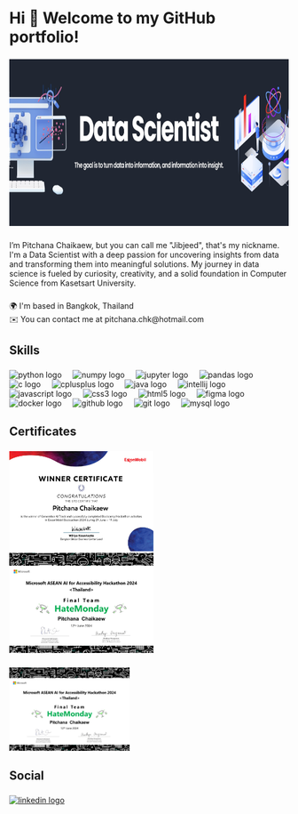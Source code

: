<h1 align="left">Hi 👋 Welcome to my GitHub portfolio!</h1>

###

<div align="center">
  <img height="300" src="https://github.com/PitchanaChk/PitchanaChk/blob/main/assets/dataScientist.JPG"  />
</div>

###

<p align="left">I’m Pitchana Chaikaew, but you can call me "Jibjeed", that's my nickname. I'm a Data Scientist with a deep passion for uncovering insights from data and transforming them into meaningful solutions. My journey in data science is fueled by curiosity, creativity, and a solid foundation in Computer Science from Kasetsart University.</p>

###

<p align="left">🌍  I'm based in Bangkok, Thailand<br>✉️  You can contact me at pitchana.chk@hotmail.com</p>

###

<h2 align="left">Skills</h2>

###

<div align="left">
  <img src="https://cdn.jsdelivr.net/gh/devicons/devicon/icons/python/python-original.svg" height="40" alt="python logo"  />
  <img width="12" />
  <img src="https://cdn.jsdelivr.net/gh/devicons/devicon/icons/numpy/numpy-original.svg" height="40" alt="numpy logo"  />
  <img width="12" />
  <img src="https://cdn.jsdelivr.net/gh/devicons/devicon/icons/jupyter/jupyter-original.svg" height="40" alt="jupyter logo"  />
  <img width="12" />
  <img src="https://cdn.jsdelivr.net/gh/devicons/devicon/icons/pandas/pandas-original.svg" height="40" alt="pandas logo"  />
  <img width="12" />
  <img src="https://cdn.jsdelivr.net/gh/devicons/devicon/icons/c/c-original.svg" height="40" alt="c logo"  />
  <img width="12" />
  <img src="https://cdn.jsdelivr.net/gh/devicons/devicon/icons/cplusplus/cplusplus-original.svg" height="40" alt="cplusplus logo"  />
  <img width="12" />
  <img src="https://cdn.jsdelivr.net/gh/devicons/devicon/icons/java/java-original.svg" height="40" alt="java logo"  />
  <img width="12" />
  <img src="https://cdn.jsdelivr.net/gh/devicons/devicon/icons/intellij/intellij-original.svg" height="40" alt="intellij logo"  />
  <img width="12" />
  <img src="https://cdn.jsdelivr.net/gh/devicons/devicon/icons/javascript/javascript-original.svg" height="40" alt="javascript logo"  />
  <img width="12" />
  <img src="https://cdn.jsdelivr.net/gh/devicons/devicon/icons/css3/css3-original.svg" height="40" alt="css3 logo"  />
  <img width="12" />
  <img src="https://cdn.jsdelivr.net/gh/devicons/devicon/icons/html5/html5-original.svg" height="40" alt="html5 logo"  />
  <img width="12" />
  <img src="https://cdn.jsdelivr.net/gh/devicons/devicon/icons/figma/figma-original.svg" height="40" alt="figma logo"  />
  <img width="12" />
  <img src="https://cdn.jsdelivr.net/gh/devicons/devicon/icons/docker/docker-original.svg" height="40" alt="docker logo"  />
  <img width="12" />
  <img src="https://cdn.jsdelivr.net/gh/devicons/devicon/icons/github/github-original.svg" height="40" alt="github logo"  />
  <img width="12" />
  <img src="https://cdn.jsdelivr.net/gh/devicons/devicon/icons/git/git-original.svg" height="40" alt="git logo"  />
  <img width="12" />
  <img src="https://cdn.jsdelivr.net/gh/devicons/devicon/icons/mysql/mysql-original.svg" height="40" alt="mysql logo"  />
</div>

###

<h2 align="left">Certificates</h2>

###

<div align="left">
  <img height="180" src="https://github.com/PitchanaChk/PitchanaChk/blob/main/assets/ExxonMobil_Bootcathon_Winner.jpg"  />
  <img width="15" />
  <img height="180" src="https://github.com/PitchanaChk/PitchanaChk/blob/main/assets/Microsoft-HateMonday-FinalTeam.jpg"  />
</div>

###

<div align="left">
  <img height="150" src="https://github.com/PitchanaChk/PitchanaChk/blob/main/assets/Microsoft-HateMonday-FinalTeam.jpg"  />
</div>

###

<h2 align="left">Social</h2>

###

<div align="left">
  <a href="https://www.linkedin.com/in/pitchana-chaikaew-bb35342a5" target="_blank">
    <img src="https://raw.githubusercontent.com/maurodesouza/profile-readme-generator/master/src/assets/icons/social/linkedin/default.svg" width="52" height="40" alt="linkedin logo"  />
  </a>
</div>

###
